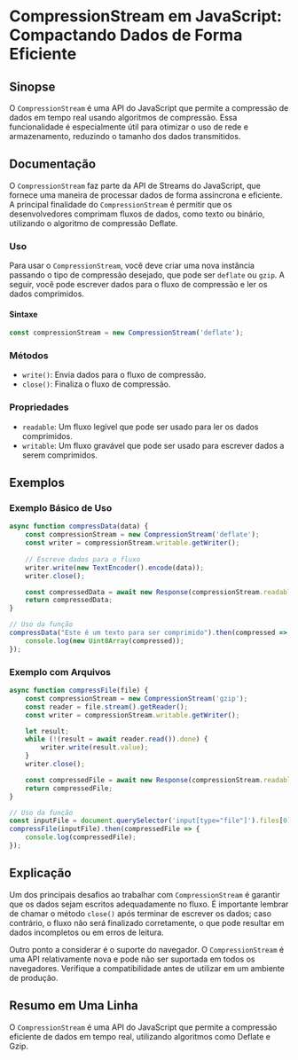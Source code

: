 <!--
Meta Description: # CompressionStream em JavaScript: Compactando Dados de Forma Eficiente ## Sinopse O `CompressionStream` é uma API do JavaScript que permite a compres...
Meta Keywords: compressionstream, dados, que, const, compressão
-->

# CompressionStream em JavaScript: Compactando Dados de Forma Eficiente

## Sinopse
O `CompressionStream` é uma API do JavaScript que permite a compressão de dados em tempo real usando algoritmos de compressão. Essa funcionalidade é especialmente útil para otimizar o uso de rede e armazenamento, reduzindo o tamanho dos dados transmitidos.

## Documentação
O `CompressionStream` faz parte da API de Streams do JavaScript, que fornece uma maneira de processar dados de forma assíncrona e eficiente. A principal finalidade do `CompressionStream` é permitir que os desenvolvedores comprimam fluxos de dados, como texto ou binário, utilizando o algoritmo de compressão Deflate.

### Uso
Para usar o `CompressionStream`, você deve criar uma nova instância passando o tipo de compressão desejado, que pode ser `deflate` ou `gzip`. A seguir, você pode escrever dados para o fluxo de compressão e ler os dados comprimidos.

#### Sintaxe
```javascript
const compressionStream = new CompressionStream('deflate');
```

### Métodos
- `write()`: Envia dados para o fluxo de compressão.
- `close()`: Finaliza o fluxo de compressão.

### Propriedades
- `readable`: Um fluxo legível que pode ser usado para ler os dados comprimidos.
- `writable`: Um fluxo gravável que pode ser usado para escrever dados a serem comprimidos.

## Exemplos

### Exemplo Básico de Uso
```javascript
async function compressData(data) {
    const compressionStream = new CompressionStream('deflate');
    const writer = compressionStream.writable.getWriter();
    
    // Escreve dados para o fluxo
    writer.write(new TextEncoder().encode(data));
    writer.close();

    const compressedData = await new Response(compressionStream.readable).arrayBuffer();
    return compressedData;
}

// Uso da função
compressData("Este é um texto para ser comprimido").then(compressed => {
    console.log(new Uint8Array(compressed));
});
```

### Exemplo com Arquivos
```javascript
async function compressFile(file) {
    const compressionStream = new CompressionStream('gzip');
    const reader = file.stream().getReader();
    const writer = compressionStream.writable.getWriter();

    let result;
    while (!(result = await reader.read()).done) {
        writer.write(result.value);
    }
    writer.close();

    const compressedFile = await new Response(compressionStream.readable).blob();
    return compressedFile;
}

// Uso da função
const inputFile = document.querySelector('input[type="file"]').files[0];
compressFile(inputFile).then(compressedFile => {
    console.log(compressedFile);
});
```

## Explicação
Um dos principais desafios ao trabalhar com `CompressionStream` é garantir que os dados sejam escritos adequadamente no fluxo. É importante lembrar de chamar o método `close()` após terminar de escrever os dados; caso contrário, o fluxo não será finalizado corretamente, o que pode resultar em dados incompletos ou em erros de leitura.

Outro ponto a considerar é o suporte do navegador. O `CompressionStream` é uma API relativamente nova e pode não ser suportada em todos os navegadores. Verifique a compatibilidade antes de utilizar em um ambiente de produção.

## Resumo em Uma Linha
O `CompressionStream` é uma API do JavaScript que permite a compressão eficiente de dados em tempo real, utilizando algoritmos como Deflate e Gzip.